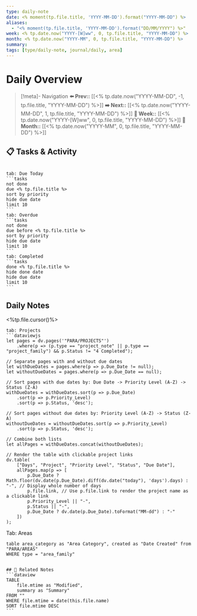 ```yaml
---
type: daily-note
date: <% moment(tp.file.title, 'YYYY-MM-DD').format("YYYY-MM-DD") %>
aliases:
  - "<% moment(tp.file.title, 'YYYY-MM-DD').format("DD/MM/YYYY") %>"
week: <% tp.date.now("YYYY-[W]ww", 0, tp.file.title, "YYYY-MM-DD") %>
month: <% tp.date.now("YYYY-MM", 0, tp.file.title, "YYYY-MM-DD") %>
summary: 
tags: [type/daily-note, journal/daily, area]
---
```


# Daily Overview

>[!meta]- Navigation
>**⬅️ Prev::** [[<% tp.date.now("YYYY-MM-DD", -1, tp.file.title, "YYYY-MM-DD") %>]]
>**➡️ Next::** [[<% tp.date.now("YYYY-MM-DD", 1, tp.file.title, "YYYY-MM-DD") %>]]
>**📅 Week::** [[<% tp.date.now("YYYY-[W]ww", 0, tp.file.title, "YYYY-MM-DD") %>]]
>**📆 Month::** [[<% tp.date.now("YYYY-MM", 0, tp.file.title, "YYYY-MM-DD") %>]]


## 📋 Tasks & Activity

```calendar-nav
```
````tabs
tab: Due Today
```tasks
not done
due <% tp.file.title %>
sort by priority
hide due date
limit 10
```
tab: Overdue
```tasks 
not done 
due before <% tp.file.title %>
sort by priority
hide due date
limit 10
```
tab: Completed
```tasks
done <% tp.file.title %>
hide done date
hide due date
limit 10
```
````




## Daily Notes

<%tp.file.cursor()%>


```
tab: Projects
```dataviewjs
let pages = dv.pages('"PARA/PROJECTS"')
    .where(p => (p.type == "project_note" || p.type == "project_family") && p.Status != "4 Completed");

// Separate pages with and without due dates
let withDueDates = pages.where(p => p.Due_Date != null);
let withoutDueDates = pages.where(p => p.Due_Date == null);

// Sort pages with due dates by: Due Date -> Priority Level (A-Z) -> Status (Z-A)
withDueDates = withDueDates.sort(p => p.Due_Date)
    .sort(p => p.Priority_Level)
    .sort(p => p.Status, 'desc');

// Sort pages without due dates by: Priority Level (A-Z) -> Status (Z-A)
withoutDueDates = withoutDueDates.sort(p => p.Priority_Level)
    .sort(p => p.Status, 'desc');

// Combine both lists
let allPages = withDueDates.concat(withoutDueDates);

// Render the table with clickable project links
dv.table(
    ["Days", "Project", "Priority Level", "Status", "Due Date"],
    allPages.map(p => [
        p.Due_Date ? Math.floor(dv.date(p.Due_Date).diff(dv.date("today"), 'days').days) : "-", // Display whole number of days
        p.file.link, // Use p.file.link to render the project name as a clickable link
        p.Priority_Level || "-",
        p.Status || "-",
        p.Due_Date ? dv.date(p.Due_Date).toFormat("MM-dd") : "-"
    ])
);
```
Tab: Areas
```dataview
table area_category as "Area Category", created as "Date Created" from "PARA/AREAS"
WHERE type = "area_family"
```
````

## 🔗 Related Notes
```dataview
TABLE 
    file.mtime as "Modified",
    summary as "Summary"
FROM ""
WHERE file.mtime = date(this.file.name)
SORT file.mtime DESC
```